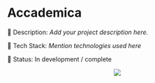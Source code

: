 # Accademica

📌 Description: *Add your project description here.*

🔧 Tech Stack: *Mention technologies used here*

🚀 Status: In development / complete


<p align="center">
  <img src="https://profile-counter.glitch.me/ComradeMohan-Accademica/count.svg" />
</p>
